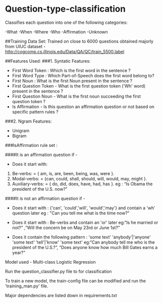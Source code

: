 # Question-type-classification

Classifies each question into one of the following categories:

-What
-When
-Where
-Who
-Affirmation
-Unknown

##Training Data Set:
Trained on close to 6000 questions obtained majorly from UIUC dataset - http://cogcomp.cs.illinois.edu/Data/QA/QC/train_5500.label

##Features Used:
###1. Syntatic Features:
- First Word Token : Which is the first word in the sentence ?
- First Word Type : Which Part-of-Speech does the first word belong to?
- First Noun : What is the first Noun present in the sentence ?
- First Question Token - What is the first question token ('Wh' word) present in the sentence ?
- First Question Noun - What is the first noun succeeding the first question token ?
- Is Affirmation - Is this question an affirmation question or not based on specific pattern rules ?

###2. Ngram Features:
- Unigram
- Bigram

###IsAffirmation rule set :

####It is an affirmation question if - 

- Does it start with: 
1. Be-verbs: = { am, is, are, been, being, was, were }.
2. Modal-verbs: = {can, could, shall, should, will, would, may, might }.
3. Auxiliary-verbs: = { do, did, does, have, had, has }.
eg : “Is Obama the president of the U.S. now?” 

####It is not an affirmation question if - 

- Does it start with :
{'can', 'could','will', 'would','may'} and contain a 'wh' question later
eg : "Can you tell me what is the time now?"

- Does it start with :
Be-verbs and contain an 'or' later
eg:“Is he married or not?” ,“Will the concern be on May 23rd or June 1st?”

- Does it contain the following pattern :
'some text' 'anybody'|'anyone' 'some text' 'tell'|'know' 'some text'
eg:“Can anybody tell me who is the president of the U.S.?”, “Does anyone know how much Bill Gates earns a year?”


Model used - Multi-class Logistic Regression

Run the question_classifier.py file to for classification

To train a new model, the train-config file can be modified and run the 'training_man.py' file.

Major dependencies are listed down in requirements.txt

